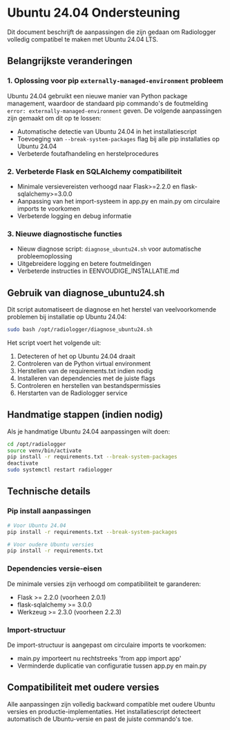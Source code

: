 # Ubuntu 24.04 Ondersteuning

Dit document beschrijft de aanpassingen die zijn gedaan om Radiologger volledig compatibel te maken met Ubuntu 24.04 LTS.

## Belangrijkste veranderingen

### 1. Oplossing voor pip `externally-managed-environment` probleem

Ubuntu 24.04 gebruikt een nieuwe manier van Python package management, waardoor de standaard pip commando's de foutmelding `error: externally-managed-environment` geven. De volgende aanpassingen zijn gemaakt om dit op te lossen:

- Automatische detectie van Ubuntu 24.04 in het installatiescript
- Toevoeging van `--break-system-packages` flag bij alle pip installaties op Ubuntu 24.04
- Verbeterde foutafhandeling en herstelprocedures

### 2. Verbeterde Flask en SQLAlchemy compatibiliteit

- Minimale versievereisten verhoogd naar Flask>=2.2.0 en flask-sqlalchemy>=3.0.0
- Aanpassing van het import-systeem in app.py en main.py om circulaire imports te voorkomen
- Verbeterde logging en debug informatie

### 3. Nieuwe diagnostische functies

- Nieuw diagnose script: `diagnose_ubuntu24.sh` voor automatische probleemoplossing
- Uitgebreidere logging en betere foutmeldingen
- Verbeterde instructies in EENVOUDIGE_INSTALLATIE.md

## Gebruik van diagnose_ubuntu24.sh

Dit script automatiseert de diagnose en het herstel van veelvoorkomende problemen bij installatie op Ubuntu 24.04:

```bash
sudo bash /opt/radiologger/diagnose_ubuntu24.sh
```

Het script voert het volgende uit:
1. Detecteren of het op Ubuntu 24.04 draait
2. Controleren van de Python virtual environment
3. Herstellen van de requirements.txt indien nodig
4. Installeren van dependencies met de juiste flags
5. Controleren en herstellen van bestandspermissies
6. Herstarten van de Radiologger service

## Handmatige stappen (indien nodig)

Als je handmatige Ubuntu 24.04 aanpassingen wilt doen:

```bash
cd /opt/radiologger
source venv/bin/activate
pip install -r requirements.txt --break-system-packages
deactivate
sudo systemctl restart radiologger
```

## Technische details

### Pip install aanpassingen

```bash
# Voor Ubuntu 24.04
pip install -r requirements.txt --break-system-packages

# Voor oudere Ubuntu versies
pip install -r requirements.txt
```

### Dependencies versie-eisen

De minimale versies zijn verhoogd om compatibiliteit te garanderen:

- Flask >= 2.2.0 (voorheen 2.0.1)
- flask-sqlalchemy >= 3.0.0
- Werkzeug >= 2.3.0 (voorheen 2.2.3)

### Import-structuur

De import-structuur is aangepast om circulaire imports te voorkomen:
- main.py importeert nu rechtstreeks 'from app import app'
- Verminderde duplicatie van configuratie tussen app.py en main.py

## Compatibiliteit met oudere versies

Alle aanpassingen zijn volledig backward compatible met oudere Ubuntu versies en productie-implementaties. Het installatiescript detecteert automatisch de Ubuntu-versie en past de juiste commando's toe.